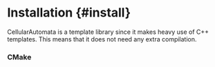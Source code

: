 Installation {#install}
===

CellularAutomata is a template library since it makes heavy use of C++ templates. This means that it does not need any extra compilation.

### CMake

 